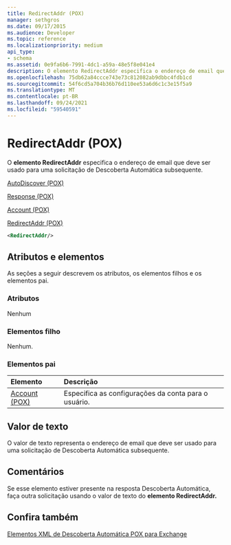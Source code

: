 ```yaml
---
title: RedirectAddr (POX)
manager: sethgros
ms.date: 09/17/2015
ms.audience: Developer
ms.topic: reference
ms.localizationpriority: medium
api_type:
- schema
ms.assetid: 0e9fa6b6-7991-4dc1-a59a-48e5f8e041e4
description: O elemento RedirectAddr especifica o endereço de email que deve ser usado para uma solicitação de Descoberta Automática subsequente.
ms.openlocfilehash: 75db62a84ccce743e73c812082ab9dbbc4fdb1cd
ms.sourcegitcommit: 54f6cd5a704b36b76d110ee53a6d6c1c3e15f5a9
ms.translationtype: MT
ms.contentlocale: pt-BR
ms.lasthandoff: 09/24/2021
ms.locfileid: "59540591"
---
```

# <a name="redirectaddr-pox"></a>RedirectAddr (POX)

O **elemento RedirectAddr** especifica o endereço de email que deve ser usado para uma solicitação de Descoberta Automática subsequente. 
  
[AutoDiscover (POX)](autodiscover-pox.md)
  
[Response (POX)](response-pox.md)
  
[Account (POX)](account-pox.md)
  
[RedirectAddr (POX)](redirectaddr-pox.md)
  
```xml
<RedirectAddr/>
```

## <a name="attributes-and-elements"></a>Atributos e elementos

As seções a seguir descrevem os atributos, os elementos filhos e os elementos pai.
  
### <a name="attributes"></a>Atributos

Nenhum
  
### <a name="child-elements"></a>Elementos filho

Nenhum.
  
### <a name="parent-elements"></a>Elementos pai

|**Elemento**|**Descrição**|
|:-----|:-----|
|[Account (POX)](account-pox.md) <br/> |Especifica as configurações da conta para o usuário.  <br/> |
   
## <a name="text-value"></a>Valor de texto

O valor de texto representa o endereço de email que deve ser usado para uma solicitação de Descoberta Automática subsequente.
  
## <a name="remarks"></a>Comentários

Se esse elemento estiver presente na resposta Descoberta Automática, faça outra solicitação usando o valor de texto do **elemento RedirectAddr.** 
  
## <a name="see-also"></a>Confira também



[Elementos XML de Descoberta Automática POX para Exchange](pox-autodiscover-xml-elements-for-exchange.md)

